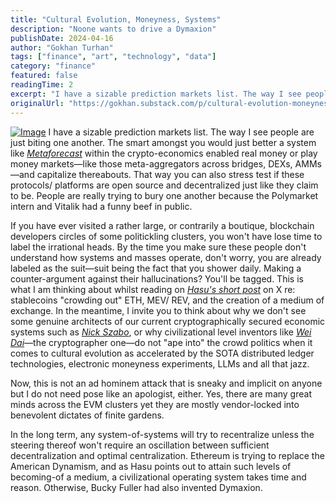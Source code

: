 ```yaml
---
title: "Cultural Evolution, Moneyness, Systems"
description: "Noone wants to drive a Dymaxion"
publishDate: 2024-04-16
author: "Gokhan Turhan"
tags: ["finance", "art", "technology", "data"]
category: "finance"
featured: false
readingTime: 2
excerpt: "I have a sizable prediction markets list. The way I see people are just biting one another. The smart amongst you would just better a system like Metaforecast within the crypto-economics enabled real..."
originalUrl: "https://gokhan.substack.com/p/cultural-evolution-moneyness-systems"
---
```


[![Image](/blog/images/cultural-evolution-moneyness-systems-1752996707506.jpeg)](https://substackcdn.com/image/fetch/$s_!fM4r!,f_auto,q_auto:good,fl_progressive:steep/https%3A%2F%2Fsubstack-post-media.s3.amazonaws.com%2Fpublic%2Fimages%2F18f4e378-9582-4d8e-b298-cb3de22f3e44_1200x800.jpeg)
I have a sizable prediction markets list. The way I see people are just biting one another. The smart amongst you would just better a system like *[Metaforecast](https://x.com/metaforecast?utm_source=gokhan.beehiiv.com&utm_medium=referral&utm_campaign=cultural-evolution-moneyness-systems)* within the crypto-economics enabled real money or play money markets—like those meta-aggregators across bridges, DEXs, AMMs—and capitalize thereabouts. That way you can also stress test if these protocols/ platforms are open source and decentralized just like they claim to be. People are really trying to bury one another because the Polymarket intern and Vitalik had a funny beef in public.

If you have ever visited a rather large, or contrarily a boutique, blockchain developers circles of some politickling clusters, you won't have lose time to label the irrational heads. By the time you make sure these people don't understand how systems and masses operate, don't worry, you are already labeled as the suit—suit being the fact that you shower daily. Making a counter-argument against their hallucinations? You'll be tagged. This is what I am thinking about whilst reading on *[Hasu's short post](https://x.com/hasufl/status/1912439030030999586?utm_source=gokhan.beehiiv.com&utm_medium=referral&utm_campaign=cultural-evolution-moneyness-systems)* on X re: stablecoins "crowding out" ETH, MEV/ REV, and the creation of a medium of exchange. In the meantime, I invite you to think about why we don't see some genuine architects of our current cryptographically secured economic systems such as *[Nick Szabo](https://x.com/NickSzabo4?utm_source=gokhan.beehiiv.com&utm_medium=referral&utm_campaign=cultural-evolution-moneyness-systems)*, or why civilizational level inventors like *[Wei Dai](https://x.com/weidai11?utm_source=gokhan.beehiiv.com&utm_medium=referral&utm_campaign=cultural-evolution-moneyness-systems)*—the cryptographer one—do not "ape into" the crowd politics when it comes to cultural evolution as accelerated by the SOTA distributed ledger technologies, electronic moneyness experiments, LLMs and all that jazz.

Now, this is not an ad hominem attack that is sneaky and implicit on anyone but I do not need pose like an apologist, either. Yes, there are many great minds across the EVM clusters yet they are mostly vendor-locked into benevolent dictates of finite gardens.

In the long term, any system-of-systems will try to recentralize unless the steering thereof won't require an oscillation between sufficient decentralization and optimal centralization. Ethereum is trying to replace the American Dynamism, and as Hasu points out to attain such levels of becoming-of a medium, a civilizational operating system takes time and reason. Otherwise, Bucky Fuller had also invented Dymaxion.